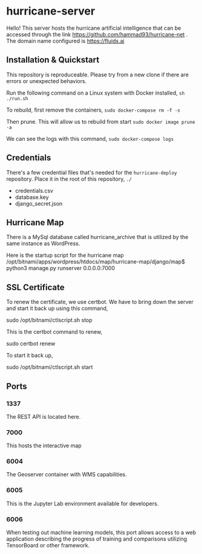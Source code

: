 # hurricane-server
Hello! This server hosts the hurricane artificial intelligence that can be accessed through the
link https://github.com/hammad93/hurricane-net . The domain name configured is https://fluids.ai

## Installation & Quickstart
This repository is reproduceable. Please try from a new clone if there are errors or unexpected behaviors.

Run the following command on a Linux system with Docker installed,
`sh ./run.sh`

To rebuild, first remove the containers,
`sudo docker-compose rm -f -s`

Then prune. This will allow us to rebuild from start
`sudo docker image prune -a`

We can see the logs with this command,
`sudo docker-compose logs`

## Credentials

There's a few credential files that's needed for the `hurricane-deploy` repository. Place it in the root of this repository, `./`

 - credentials.csv
 - database.key
 - django_secret.json

Hurricane Map
-------------
There is a MySql database called hurricane_archive that is utilized by the same instance 
as WordPress.

Here is the startup script for the hurricane map
/opt/bitnami/apps/wordpress/htdocs/map/hurricane-map/django/map$ python3 manage.py runserver 0.0.0.0:7000

SSL Certificate
---------------
To renew the certificate, we use certbot. We have to bring down the server and start
it back up using this command,

sudo /opt/bitnami/ctlscript.sh stop

This is the certbot command to renew,

sudo certbot renew

To start it back up,

sudo /opt/bitnami/ctlscript.sh start
## Ports

### 1337
The REST API is located here.

### 7000
This hosts the interactive map

### 6004
The Geoserver container with WMS capabilities.

### 6005
This is the Jupyter Lab environment available for developers.

### 6006
When testing out machine learning models, this port allows access to a web application describing the progress of training and comparisons utilizing TensorBoard or other framework.
